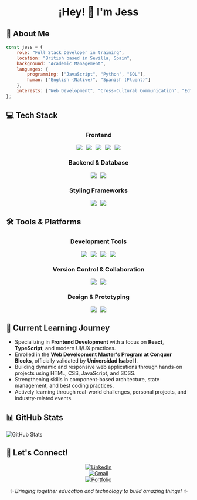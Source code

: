 <h1 align="center">¡Hey! 👋 I'm Jess</h1>

## 🚀 About Me

```javascript
const jess = {
    role: "Full Stack Developer in training",
    location: "British based in Sevilla, Spain",
    background: "Academic Management",
    languages: {
        programming: ["JavaScript", "Python", "SQL"],
        human: ["English (Native)", "Spanish (Fluent)"]
    },
    interests: ["Web Development", "Cross-Cultural Communication", "EdTech"]
};
```

## 💻 Tech Stack

<div align="center">

### **Frontend**  
<div style="display: flex; justify-content: center; flex-wrap: wrap; gap: 10px;">
    <a href="https://developer.mozilla.org/en-US/docs/Web/JavaScript">
        <img src="https://img.shields.io/badge/JavaScript-F7DF1E?style=flat-square&logo=javascript&logoColor=black" />
    </a>
    <a href="https://www.typescriptlang.org">
        <img src="https://img.shields.io/badge/TypeScript-3178C6?style=flat-square&logo=typescript&logoColor=white" />
    </a>
    <a href="https://reactjs.org">
        <img src="https://img.shields.io/badge/React-20232A?style=flat-square&logo=react&logoColor=61DAFB" />
    </a>
    <a href="https://developer.mozilla.org/en-US/docs/Web/HTML">
        <img src="https://img.shields.io/badge/HTML5-E34F26?style=flat-square&logo=html5&logoColor=white" />
    </a>
    <a href="https://developer.mozilla.org/en-US/docs/Web/CSS">
        <img src="https://img.shields.io/badge/CSS3-1572B6?style=flat-square&logo=css3&logoColor=white" />
    </a>
</div>

### **Backend & Database**  
<div style="display: flex; justify-content: center; flex-wrap: wrap; gap: 10px;">
    <a href="https://www.python.org">
        <img src="https://img.shields.io/badge/Python-3776AB?style=flat-square&logo=python&logoColor=white" />
    </a>
    <a href="https://www.mysql.com">
        <img src="https://img.shields.io/badge/MySQL-4479A1?style=flat-square&logo=mysql&logoColor=white" />
    </a>
</div>

### **Styling Frameworks**  
<div style="display: flex; justify-content: center; flex-wrap: wrap; gap: 10px;">
    <a href="https://getbootstrap.com">
        <img src="https://img.shields.io/badge/Bootstrap-7952B3?style=flat-square&logo=bootstrap&logoColor=white" />
    </a>
    <a href="https://tailwindcss.com">
        <img src="https://img.shields.io/badge/Tailwind_CSS-38B2AC?style=flat-square&logo=tailwind-css&logoColor=white" />
    </a>
</div>

</div>

## 🛠️ Tools & Platforms

<div align="center">

### **Development Tools**  
<div style="display: flex; justify-content: center; flex-wrap: wrap; gap: 10px;">
    <a href="https://code.visualstudio.com">
        <img src="https://img.shields.io/badge/VS_Code-007ACC?style=flat-square&logo=visualstudiocode&logoColor=white" />
    </a>
    <a href="https://www.npmjs.com">
        <img src="https://img.shields.io/badge/npm-CB3837?style=flat-square&logo=npm&logoColor=white" />
    </a>
    <a href="https://yarnpkg.com">
        <img src="https://img.shields.io/badge/Yarn-2C8EBB?style=flat-square&logo=yarn&logoColor=white" />
    </a>
    <a href="https://www.linux.org">
        <img src="https://img.shields.io/badge/Linux-FCC624?style=flat-square&logo=linux&logoColor=black" />
    </a>
</div>

### **Version Control & Collaboration**  
<div style="display: flex; justify-content: center; flex-wrap: wrap; gap: 10px;">
    <a href="https://git-scm.com">
        <img src="https://img.shields.io/badge/Git-F05032?style=flat-square&logo=git&logoColor=white" />
    </a>
    <a href="https://github.com">
        <img src="https://img.shields.io/badge/GitHub-181717?style=flat-square&logo=github&logoColor=white" />
    </a>
</div>

### **Design & Prototyping**  
<div style="display: flex; justify-content: center; flex-wrap: wrap; gap: 10px;">
    <a href="https://www.figma.com">
        <img src="https://img.shields.io/badge/Figma-F24E1E?style=flat-square&logo=figma&logoColor=white" />
    </a>
    <a href="https://www.canva.com">
        <img src="https://img.shields.io/badge/Canva-00C4CC?style=flat-square&logo=canva&logoColor=white" />
    </a>
</div>

</div>



## 🌱 Current Learning Journey

- Specializing in **Frontend Development** with a focus on **React**, **TypeScript**, and modern UI/UX practices.
- Enrolled in the **Web Development Master's Program at Conquer Blocks**, officially validated by **Universidad Isabel I**.
- Building dynamic and responsive web applications through hands-on projects using HTML, CSS, JavaScript, and SCSS.
- Strengthening skills in component-based architecture, state management, and best coding practices.
- Actively learning through real-world challenges, personal projects, and industry-related events.


## 📊 GitHub Stats

![GitHub Stats](https://github-readme-stats.vercel.app/api?username=j3ssicabailey&show_icons=true&theme=dark)


## 🤝 Let's Connect!

<div align="center">

[![LinkedIn](https://img.shields.io/badge/-LinkedIn-0A66C2?style=flat-square&logo=linkedin&logoColor=white)](https://www.linkedin.com/in/jessica-bailey)  
[![Gmail](https://img.shields.io/badge/-Email-EA4335?style=flat-square&logo=gmail&logoColor=white)](mailto:j3ssicabailey@gmail.com)  
[![Portfolio](https://img.shields.io/badge/-Portfolio-000?style=flat-square&logo=githubpages&logoColor=white)](https://j3ssicabailey.github.io/j3ssicabailey/)

</div>


<div align="center">
<i>✨ Bringing together education and technology to build amazing things! ✨</i>
</div>